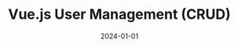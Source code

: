 ---
title: "Vue.js User Management (CRUD)"
date: 2024-01-01
draft: false
description: "Vue.js and Ajax front-end interacting with PHP REST API, demonstrating CRUD operations."
tags: ["Vuejs", "Ajax", "Bootstrap", "CRUD"]
repository: "https://bitbucket.org/obidonald/vue-user-management-crud/src/main/"
number: 5
images:
  - src: "/images/vue-crud/vue.jpg"
    alt: "Vue.js User Management Portfolio"
  - src: "/images/vue-crud/landing.jpg"
    alt: "Vue.js User Management Interface"
  - src: "/images/vue-crud/create.png"
    alt: "Vue.js Create modal"
  - src: "/images/vue-crud/delete.png"
    alt: "Vue.js Delete modal"
  - src: "/images/vue-crud/edit.png"
    alt: "Vue.js Edit modal"
---